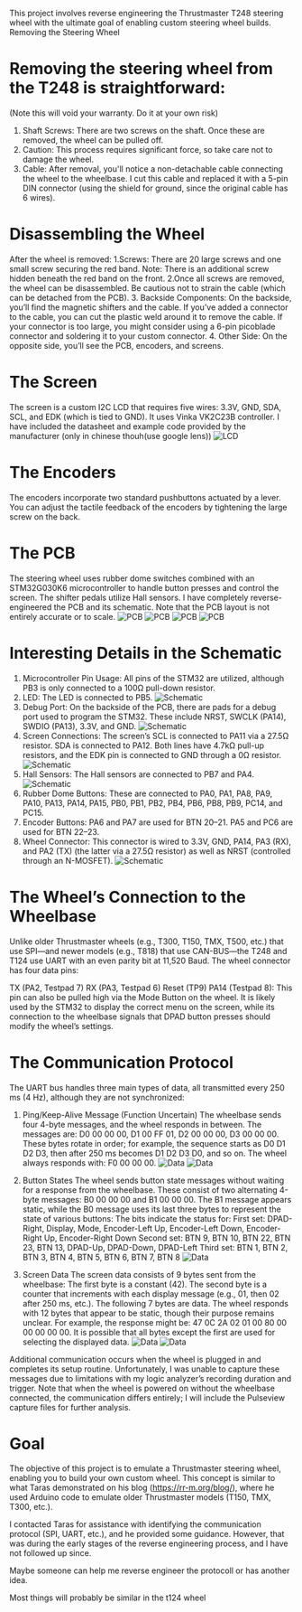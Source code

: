 This project involves reverse engineering the Thrustmaster T248 steering wheel with the ultimate goal of enabling custom steering wheel builds.
Removing the Steering Wheel

# Removing the steering wheel from the T248 is straightforward:
(Note this will void your warranty. Do it at your own risk)
   1. Shaft Screws: There are two screws on the shaft. Once these are removed, the wheel can be pulled off.
   2. Caution: This process requires significant force, so take care not to damage the wheel.
   3. Cable: After removal, you'll notice a non-detachable cable connecting the wheel to the wheelbase. I cut this cable and replaced it with a 5-pin DIN connector (using the    shield for ground, since the original cable has 6 wires).

# Disassembling the Wheel

After the wheel is removed:
    1.Screws: There are 20 large screws and one small screw securing the red band.
        Note: There is an additional screw hidden beneath the red band on the front.
    2.Once all screws are removed, the wheel can be disassembled. Be cautious not to strain the cable (which can be detached from the PCB).
    3. Backside Components: On the backside, you’ll find the magnetic shifters and the cable. If you’ve added a connector to the cable, you can cut the plastic weld around it to remove the cable. If your connector is too large, you might consider using a 6-pin picoblade connector and soldering it to your custom connector.
    4. Other Side: On the opposite side, you’ll see the PCB, encoders, and screens.

# The Screen
   The screen is a custom I2C LCD that requires five wires: 3.3V, GND, SDA, SCL, and EDK (which is tied to GND). It uses Vinka VK2C23B controller. I have included the datasheet and example code provided by the manufacturer (only in chinese thouh(use google lens))
   ![LCD](pictures/LCD2.jpg)

# The Encoders
   The encoders incorporate two standard pushbuttons actuated by a lever.
   You can adjust the tactile feedback of the encoders by tightening the large screw on the back.

# The PCB
   The steering wheel uses rubber dome switches combined with an STM32G030K6 microcontroller to handle button presses and control the screen.
   The shifter pedals utilize Hall sensors.
   I have completely reverse-engineered the PCB and its schematic. Note that the PCB layout is not entirely accurate or to scale.
![PCB](pictures/PCB-Front.jpg) ![PCB](pictures/PCB-Back.png)
![PCB](pictures/readme/Front_PCB_Design.png) ![PCB](pictures/readme/Back_PCB_Design.png) 

# Interesting Details in the Schematic
   1. Microcontroller Pin Usage: All pins of the STM32 are utilized, although PB3 is only connected to a 100Ω pull-down resistor.
   2. LED: The LED is connected to PB5. ![Schematic](pictures/readme/LED.png)
   3. Debug Port: On the backside of the PCB, there are pads for a debug port used to program the STM32. These include NRST, SWCLK (PA14), SWDIO (PA13), 3.3V, and GND. ![Schematic](pictures/readme/Debug+Encoder.png)
   4. Screen Connections:
        The screen’s SCL is connected to PA11 via a 27.5Ω resistor.
        SDA is connected to PA12.
        Both lines have 4.7kΩ pull-up resistors, and the EDK pin is connected to GND through a 0Ω resistor. ![Schematic](pictures/readme/Display_Connection.png)
   5. Hall Sensors: The Hall sensors are connected to PB7 and PA4. ![Schematic](pictures/readme/Hall_Sensors.png)
   6. Rubber Dome Buttons: These are connected to PA0, PA1, PA8, PA9, PA10, PA13, PA14, PA15, PB0, PB1, PB2, PB4, PB6, PB8, PB9, PC14, and PC15.
   7. Encoder Buttons:
        PA6 and PA7 are used for BTN 20–21.
        PA5 and PC6 are used for BTN 22–23.
   8. Wheel Connector: This connector is wired to 3.3V, GND, PA14, PA3 (RX), and PA2 (TX) (the latter via a 27.5Ω resistor) as well as NRST (controlled through an N-MOSFET). ![Schematic](pictures/readme/Wheel_Connector.png)

# The Wheel’s Connection to the Wheelbase

Unlike older Thrustmaster wheels (e.g., T300, T150, TMX, T500, etc.) that use SPI—and newer models (e.g., T818) that use CAN-BUS—the T248 and T124 use UART with an even parity bit at 11,520 Baud. The wheel connector has four data pins:

   TX (PA2, Testpad 7)
   RX (PA3, Testpad 6)
   Reset (TP9)
   PA14 (Testpad 8): This pin can also be pulled high via the Mode Button on the wheel. It is likely used by the STM32 to display the correct menu on the screen, while its connection to the wheelbase signals that DPAD button presses should modify the wheel’s settings.

# The Communication Protocol

The UART bus handles three main types of data, all transmitted every 250 ms (4 Hz), although they are not synchronized:

   1. Ping/Keep-Alive Message (Function Uncertain)
        The wheelbase sends four 4-byte messages, and the wheel responds in between.
        The messages are:
        D0 00 00 00, D1 00 FF 01, D2 00 00 00, D3 00 00 00.
        These bytes rotate in order; for example, the sequence starts as D0 D1 D2 D3, then after 250 ms becomes D1 D2 D3 D0, and so on.
        The wheel always responds with:
        F0 00 00 00.
![Data](pictures/readme/Keep_Alive_1.png)
![Data](pictures/readme/Keep_Alive_2.png)

   3. Button States
        The wheel sends button state messages without waiting for a response from the wheelbase.
        These consist of two alternating 4-byte messages:
        B0 00 00 00 and B1 00 00 00.
        The B1 message appears static, while the B0 message uses its last three bytes to represent the state of various buttons:
            The bits indicate the status for:
                First set: DPAD-Right, Display, Mode, Encoder-Left Up, Encoder-Left Down, Encoder-Right Up, Encoder-Right Down
                Second set: BTN 9, BTN 10, BTN 22, BTN 23, BTN 13, DPAD-Up, DPAD-Down, DPAD-Left
                Third set: BTN 1, BTN 2, BTN 3, BTN 4, BTN 5, BTN 6, BTN 7, BTN 8
![Data](pictures/readme/Button_Data.png)

   4. Screen Data
        The screen data consists of 9 bytes sent from the wheelbase:
            The first byte is a constant (42).
            The second byte is a counter that increments with each display message (e.g., 01, then 02 after 250 ms, etc.).
            The following 7 bytes are data.
        The wheel responds with 12 bytes that appear to be static, though their purpose remains unclear. For example, the response might be:
        47 0C 2A 02 01 00 80 00 00 00 00 00.
        It is possible that all bytes except the first are used for selecting the displayed data.
![Data](pictures/readme/Display_Data.png)
![Data](pictures/readme/Display_Answer.png)

Additional communication occurs when the wheel is plugged in and completes its setup routine. Unfortunately, I was unable to capture these messages due to limitations with my logic analyzer’s recording duration and trigger. Note that when the wheel is powered on without the wheelbase connected, the communication differs entirely; I will include the Pulseview capture files for further analysis.

# Goal

The objective of this project is to emulate a Thrustmaster steering wheel, enabling you to build your own custom wheel. This concept is similar to what Taras demonstrated on his blog (https://rr-m.org/blog/), where he used Arduino code to emulate older Thrustmaster models (T150, TMX, T300, etc.).

I contacted Taras for assistance with identifying the communication protocol (SPI, UART, etc.), and he provided some guidance. However, that was during the early stages of the reverse engineering process, and I have not followed up since.

Maybe someone can help me reverse engineer the protocoll or has another idea.

Most things will probably be similar in the t124 wheel

